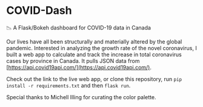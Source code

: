 # COVID-Dash
📉 A Flask/Bokeh dashboard for COVID-19 data in Canada

Our lives have all been structurally and materially altered by the global pandemic. Interested in analyzing the growth rate of the novel coronavirus, I built a web app to calculate and track the increase in total coronavirus cases by province in Canada. It pulls JSON data from [https://api.covid19api.com/](https://api.covid19api.com/).

Check out the link to the live web app, or clone this repository, run `pip install -r requirements.txt` and then `flask run`.

Special thanks to Michell Illing for curating the color palette.
